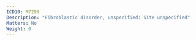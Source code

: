 ```yaml
---
ICD10: M7299
Description: "Fibroblastic disorder, unspecified: Site unspecified"
Matters: No
Weight: 0
---
```

